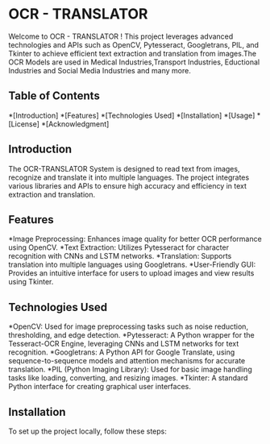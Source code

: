 # OCR - TRANSLATOR
Welcome to OCR - TRANSLATOR ! This project leverages advanced technologies and APIs such as OpenCV, Pytesseract, Googletrans, PIL, and Tkinter to achieve efficient text extraction and translation from images.The OCR Models are used in Medical Industries,Transport Industries, Eductional Industries and Social Media Industries and many more.
## Table of Contents
*[Introduction] 
*[Features]
*[Technologies Used]
*[Installation]
*[Usage]
*[License]
*[Acknowledgment]

## Introduction
The OCR-TRANSLATOR System is designed to read text from images, recognize and translate it into multiple languages. The project integrates various libraries and APIs to ensure high accuracy and efficiency in text extraction and translation.

## Features
*Image Preprocessing: Enhances image quality for better OCR performance using OpenCV.
*Text Extraction: Utilizes Pytesseract for character recognition with CNNs and LSTM networks.
*Translation: Supports translation into multiple languages using Googletrans.
*User-Friendly GUI: Provides an intuitive interface for users to upload images and view results using Tkinter.

## Technologies Used
*OpenCV: Used for image preprocessing tasks such as noise reduction, thresholding, and edge detection.
*Pytesseract: A Python wrapper for the Tesseract-OCR Engine, leveraging CNNs and LSTM networks for text recognition.
*Googletrans: A Python API for Google Translate, using sequence-to-sequence models and attention mechanisms for accurate translation.
*PIL (Python Imaging Library): Used for basic image handling tasks like loading, converting, and resizing images.
*Tkinter: A standard Python interface for creating graphical user interfaces.

## Installation
To set up the project locally, follow these steps:


